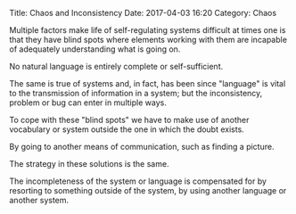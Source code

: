 Title: Chaos and Inconsistency
Date: 2017-04-03 16:20
Category: Chaos

Multiple factors make life of self-regulating systems difficult at times one is that they have blind spots where elements working with them are incapable of adequately understanding what is going on.

No natural language is entirely complete or self-sufficient.

The same is true of systems and, in fact, has been since "language" is vital to the transmission of information in a system; but the inconsistency, problem or bug can enter in multiple ways.

To cope with these "blind spots" we have to make use of another vocabulary or system outside the one in which the doubt exists.

By going to another means of communication, such as finding a picture.

The strategy in 	these solutions is the same.

The incompleteness of the system or language is compensated for by resorting to something outside of the system, by using another language or another system.
